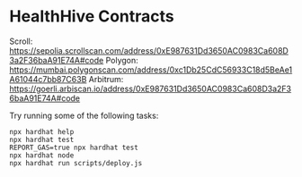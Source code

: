 # HealthHive Contracts

Scroll: https://sepolia.scrollscan.com/address/0xE987631Dd3650AC0983Ca608D3a2F36baA91E74A#code
Polygon: https://mumbai.polygonscan.com/address/0xc1Db25CdC56933C18d5BeAe1A61044c7bb87C63B
Arbitrum: https://goerli.arbiscan.io/address/0xE987631Dd3650AC0983Ca608D3a2F36baA91E74A#code

Try running some of the following tasks:

```shell
npx hardhat help
npx hardhat test
REPORT_GAS=true npx hardhat test
npx hardhat node
npx hardhat run scripts/deploy.js
```
